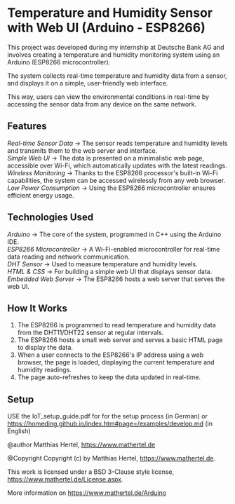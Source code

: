 # **Temperature and Humidity Sensor with Web UI (Arduino - ESP8266)**

This project was developed during my internship at Deutsche Bank AG and involves creating a temperature and humidity monitoring system using an Arduino (ESP8266 microcontroller).  

The system collects real-time temperature and humidity data from a sensor, and displays it on a simple, user-friendly web interface.  

This way, users can view the environmental conditions in real-time by accessing the sensor data from any device on the same network.  

## **Features**  
*Real-time Sensor Data* -> The sensor reads temperature and humidity levels and transmits them to the web server and interface.  
*Simple Web UI* -> The data is presented on a minimalistic web page, accessible over Wi-Fi, which automatically updates with the latest readings.  
*Wireless Monitoring* -> Thanks to the ESP8266 processor's built-in Wi-Fi capabilities, the system can be accessed wirelessly from any web browser.  
*Low Power Consumption* -> Using the ESP8266 microcontroller ensures efficient energy usage.  

## **Technologies Used**  
*Arduino* -> The core of the system, programmed in C++ using the Arduino IDE.  
*ESP8266 Microcontroller* -> A Wi-Fi-enabled microcontroller for real-time data reading and network communication.  
*DHT Sensor* -> Used to measure temperature and humidity levels.  
*HTML & CSS* -> For building a simple web UI that displays sensor data.  
*Embedded Web Server* -> The ESP8266 hosts a web server that serves the web UI.  

## **How It Works**  
1. The ESP8266 is programmed to read temperature and humidity data from the DHT11/DHT22 sensor at regular intervals.  
2. The ESP8266 hosts a small web server and serves a basic HTML page to display the data.  
3. When a user connects to the ESP8266's IP address using a web browser, the page is loaded, displaying the current temperature and humidity readings.  
4. The page auto-refreshes to keep the data updated in real-time.  

## **Setup**  

USE the IoT_setup_guide.pdf for for the setup process (in German) or https://homeding.github.io/index.htm#page=/examples/develop.md (in English)  

@author Matthias Hertel, https://www.mathertel.de  

@Copyright Copyright (c) by Matthias Hertel, https://www.mathertel.de.  
  
This work is licensed under a BSD 3-Clause style license,
https://www.mathertel.de/License.aspx.  



More information on https://www.mathertel.de/Arduino  

